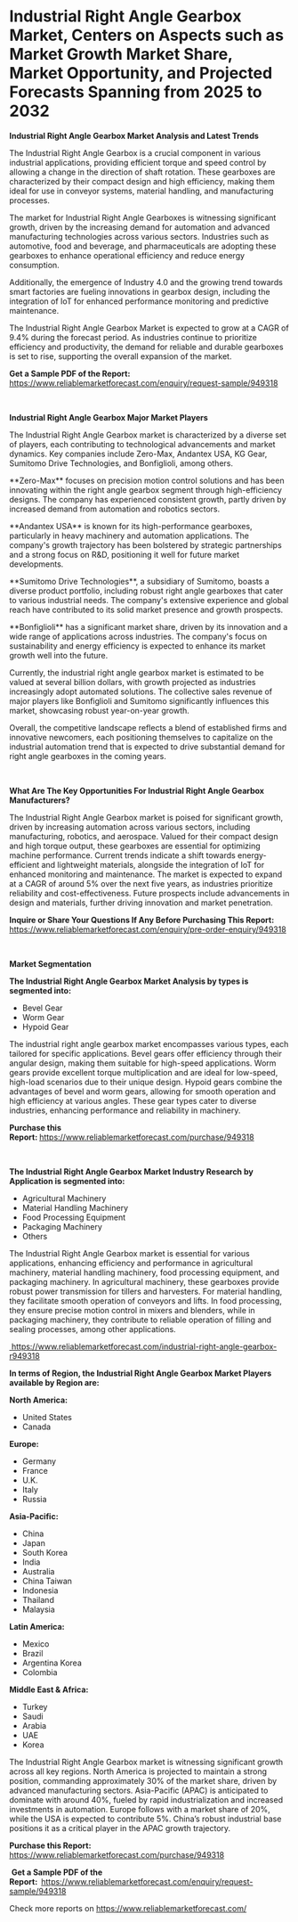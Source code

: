 <p><h1>Industrial Right Angle Gearbox Market, Centers on Aspects such as Market Growth Market Share, Market Opportunity, and Projected Forecasts Spanning from 2025 to 2032</h1></p><p><strong>Industrial Right Angle Gearbox Market Analysis and Latest Trends</strong></p>
<p><p>The Industrial Right Angle Gearbox is a crucial component in various industrial applications, providing efficient torque and speed control by allowing a change in the direction of shaft rotation. These gearboxes are characterized by their compact design and high efficiency, making them ideal for use in conveyor systems, material handling, and manufacturing processes. </p><p>The market for Industrial Right Angle Gearboxes is witnessing significant growth, driven by the increasing demand for automation and advanced manufacturing technologies across various sectors. Industries such as automotive, food and beverage, and pharmaceuticals are adopting these gearboxes to enhance operational efficiency and reduce energy consumption. </p><p>Additionally, the emergence of Industry 4.0 and the growing trend towards smart factories are fueling innovations in gearbox design, including the integration of IoT for enhanced performance monitoring and predictive maintenance. </p><p>The Industrial Right Angle Gearbox Market is expected to grow at a CAGR of 9.4% during the forecast period. As industries continue to prioritize efficiency and productivity, the demand for reliable and durable gearboxes is set to rise, supporting the overall expansion of the market.</p></p>
<p><strong>Get a Sample PDF of the Report:&nbsp;</strong> <a href="https://www.reliablemarketforecast.com/enquiry/request-sample/949318?utm_campaign=3197&utm_medium=2&utm_source=Github&utm_content=ia&utm_term=10042025&utm_id=industrial-right-angle-gearbox">https://www.reliablemarketforecast.com/enquiry/request-sample/949318</a></p>
<p>&nbsp;</p>
<p><strong>Industrial Right Angle Gearbox Major Market Players</strong></p>
<p><p>The Industrial Right Angle Gearbox market is characterized by a diverse set of players, each contributing to technological advancements and market dynamics. Key companies include Zero-Max, Andantex USA, KG Gear, Sumitomo Drive Technologies, and Bonfiglioli, among others.</p><p>**Zero-Max** focuses on precision motion control solutions and has been innovating within the right angle gearbox segment through high-efficiency designs. The company has experienced consistent growth, partly driven by increased demand from automation and robotics sectors.</p><p>**Andantex USA** is known for its high-performance gearboxes, particularly in heavy machinery and automation applications. The company's growth trajectory has been bolstered by strategic partnerships and a strong focus on R&D, positioning it well for future market developments.</p><p>**Sumitomo Drive Technologies**, a subsidiary of Sumitomo, boasts a diverse product portfolio, including robust right angle gearboxes that cater to various industrial needs. The company's extensive experience and global reach have contributed to its solid market presence and growth prospects.</p><p>**Bonfiglioli** has a significant market share, driven by its innovation and a wide range of applications across industries. The company's focus on sustainability and energy efficiency is expected to enhance its market growth well into the future.</p><p>Currently, the industrial right angle gearbox market is estimated to be valued at several billion dollars, with growth projected as industries increasingly adopt automated solutions. The collective sales revenue of major players like Bonfiglioli and Sumitomo significantly influences this market, showcasing robust year-on-year growth.</p><p>Overall, the competitive landscape reflects a blend of established firms and innovative newcomers, each positioning themselves to capitalize on the industrial automation trend that is expected to drive substantial demand for right angle gearboxes in the coming years.</p></p>
<p>&nbsp;</p>
<p><strong>What Are The Key Opportunities For Industrial Right Angle Gearbox Manufacturers?</strong></p>
<p><p>The Industrial Right Angle Gearbox market is poised for significant growth, driven by increasing automation across various sectors, including manufacturing, robotics, and aerospace. Valued for their compact design and high torque output, these gearboxes are essential for optimizing machine performance. Current trends indicate a shift towards energy-efficient and lightweight materials, alongside the integration of IoT for enhanced monitoring and maintenance. The market is expected to expand at a CAGR of around 5% over the next five years, as industries prioritize reliability and cost-effectiveness. Future prospects include advancements in design and materials, further driving innovation and market penetration.</p></p>
<p><strong>Inquire or Share Your Questions If Any Before Purchasing This Report:</strong> <a href="https://www.reliablemarketforecast.com/enquiry/pre-order-enquiry/949318?utm_campaign=3197&utm_medium=2&utm_source=Github&utm_content=ia&utm_term=10042025&utm_id=industrial-right-angle-gearbox">https://www.reliablemarketforecast.com/enquiry/pre-order-enquiry/949318</a></p>
<p>&nbsp;</p>
<p><strong>Market Segmentation</strong></p>
<p><strong>The Industrial Right Angle Gearbox Market Analysis by types is segmented into:</strong></p>
<p><ul><li>Bevel Gear</li><li>Worm Gear</li><li>Hypoid Gear</li></ul></p>
<p><p>The industrial right angle gearbox market encompasses various types, each tailored for specific applications. Bevel gears offer efficiency through their angular design, making them suitable for high-speed applications. Worm gears provide excellent torque multiplication and are ideal for low-speed, high-load scenarios due to their unique design. Hypoid gears combine the advantages of bevel and worm gears, allowing for smooth operation and high efficiency at various angles. These gear types cater to diverse industries, enhancing performance and reliability in machinery.</p></p>
<p><strong>Purchase this Report:&nbsp;</strong><a href="https://www.reliablemarketforecast.com/purchase/949318?utm_campaign=3197&utm_medium=2&utm_source=Github&utm_content=ia&utm_term=10042025&utm_id=industrial-right-angle-gearbox">https://www.reliablemarketforecast.com/purchase/949318</a></p>
<p>&nbsp;</p>
<p><strong>The Industrial Right Angle Gearbox Market Industry Research by Application is segmented into:</strong></p>
<p><ul><li>Agricultural Machinery</li><li>Material Handling Machinery</li><li>Food Processing Equipment</li><li>Packaging Machinery</li><li>Others</li></ul></p>
<p><p>The Industrial Right Angle Gearbox market is essential for various applications, enhancing efficiency and performance in agricultural machinery, material handling machinery, food processing equipment, and packaging machinery. In agricultural machinery, these gearboxes provide robust power transmission for tillers and harvesters. For material handling, they facilitate smooth operation of conveyors and lifts. In food processing, they ensure precise motion control in mixers and blenders, while in packaging machinery, they contribute to reliable operation of filling and sealing processes, among other applications.</p></p>
<p><a href="https://www.reliablemarketforecast.com/industrial-right-angle-gearbox-r949318?utm_campaign=3197&utm_medium=2&utm_source=Github&utm_content=ia&utm_term=10042025&utm_id=industrial-right-angle-gearbox">&nbsp;https://www.reliablemarketforecast.com/industrial-right-angle-gearbox-r949318</a></p>
<p><strong>In terms of Region, the Industrial Right Angle Gearbox Market Players available by Region are:</strong></p>
<p>
    <p> <strong> North America: </strong>
        <ul>
            <li>United States</li>
            <li>Canada</li>
        </ul>
        </p> 
    <p> <strong> Europe: </strong>
        <ul>
            <li>Germany</li>
            <li>France</li>
            <li>U.K.</li>
            <li>Italy</li>
            <li>Russia</li>
        </ul>
        </p> 
    <p> <strong> Asia-Pacific: </strong>
        <ul>
            <li>China</li>
            <li>Japan</li>
            <li>South Korea</li>
            <li>India</li>
            <li>Australia</li>
            <li>China Taiwan</li>
            <li>Indonesia</li>
            <li>Thailand</li>
            <li>Malaysia</li>
        </ul>
        </p> 
    <p> <strong> Latin America: </strong>
        <ul>
            <li>Mexico</li>
            <li>Brazil</li>
            <li>Argentina Korea</li>
            <li>Colombia</li>
        </ul>
        </p> 
    <p> <strong> Middle East & Africa: </strong>
        <ul>
            <li>Turkey</li>
            <li>Saudi</li>
            <li>Arabia</li>
            <li>UAE</li>
            <li>Korea</li>
        </ul>
    </p>
    </p>
<p><p>The Industrial Right Angle Gearbox market is witnessing significant growth across all key regions. North America is projected to maintain a strong position, commanding approximately 30% of the market share, driven by advanced manufacturing sectors. Asia-Pacific (APAC) is anticipated to dominate with around 40%, fueled by rapid industrialization and increased investments in automation. Europe follows with a market share of 20%, while the USA is expected to contribute 5%. China’s robust industrial base positions it as a critical player in the APAC growth trajectory.</p></p>
<p><strong>Purchase this Report: </strong><a href="https://www.reliablemarketforecast.com/purchase/949318?utm_campaign=3197&utm_medium=2&utm_source=Github&utm_content=ia&utm_term=10042025&utm_id=industrial-right-angle-gearbox">https://www.reliablemarketforecast.com/purchase/949318</a></p>
<p>&nbsp;<strong>Get a Sample PDF of the Report:&nbsp;&nbsp;</strong><a href="https://www.reliablemarketforecast.com/enquiry/request-sample/949318?utm_campaign=3197&utm_medium=2&utm_source=Github&utm_content=ia&utm_term=10042025&utm_id=industrial-right-angle-gearbox">https://www.reliablemarketforecast.com/enquiry/request-sample/949318</a></p>
<p><strong></strong></p>
<p>Check more reports on <a href="https://www.reliablemarketforecast.com/?utm_campaign=3197&utm_medium=2&utm_source=Github&utm_content=ia&utm_term=10042025&utm_id=industrial-right-angle-gearbox">https://www.reliablemarketforecast.com/</a></p>
